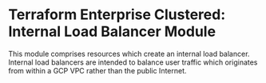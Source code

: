 # Terraform Enterprise Clustered: Internal Load Balancer Module

This module comprises resources which create an internal load balancer.
Internal load balancers are intended to balance user traffic which
originates from within a GCP VPC rather than the public Internet.
